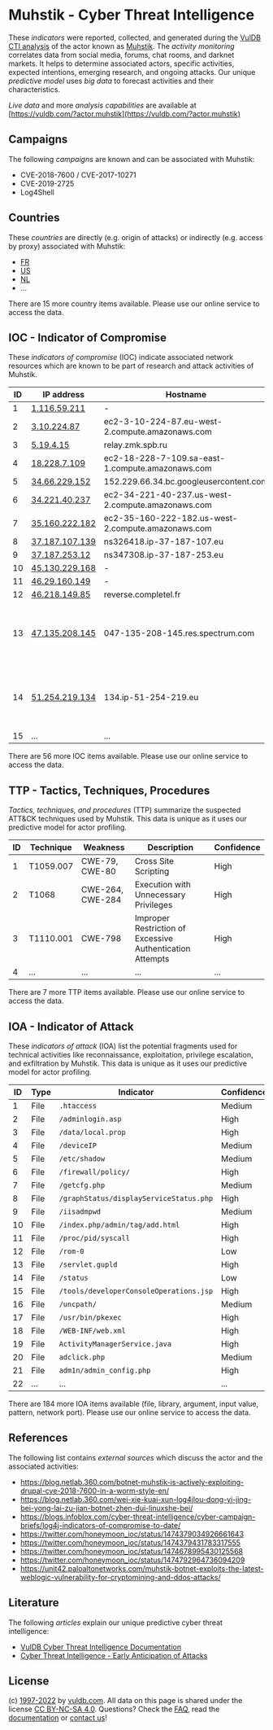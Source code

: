 # Muhstik - Cyber Threat Intelligence

These _indicators_ were reported, collected, and generated during the [VulDB CTI analysis](https://vuldb.com/?kb.cti) of the actor known as [Muhstik](https://vuldb.com/?actor.muhstik). The _activity monitoring_ correlates data from social media, forums, chat rooms, and darknet markets. It helps to determine associated actors, specific activities, expected intentions, emerging research, and ongoing attacks. Our unique _predictive model_ uses _big data_ to forecast activities and their characteristics.

_Live data_ and more _analysis capabilities_ are available at [https://vuldb.com/?actor.muhstik](https://vuldb.com/?actor.muhstik)

## Campaigns

The following _campaigns_ are known and can be associated with Muhstik:

* CVE-2018-7600 / CVE-2017-10271
* CVE-2019-2725
* Log4Shell

## Countries

These _countries_ are directly (e.g. origin of attacks) or indirectly (e.g. access by proxy) associated with Muhstik:

* [FR](https://vuldb.com/?country.fr)
* [US](https://vuldb.com/?country.us)
* [NL](https://vuldb.com/?country.nl)
* ...

There are 15 more country items available. Please use our online service to access the data.

## IOC - Indicator of Compromise

These _indicators of compromise_ (IOC) indicate associated network resources which are known to be part of research and attack activities of Muhstik.

ID | IP address | Hostname | Campaign | Confidence
-- | ---------- | -------- | -------- | ----------
1 | [1.116.59.211](https://vuldb.com/?ip.1.116.59.211) | - | - | High
2 | [3.10.224.87](https://vuldb.com/?ip.3.10.224.87) | ec2-3-10-224-87.eu-west-2.compute.amazonaws.com | - | Medium
3 | [5.19.4.15](https://vuldb.com/?ip.5.19.4.15) | relay.zmk.spb.ru | - | High
4 | [18.228.7.109](https://vuldb.com/?ip.18.228.7.109) | ec2-18-228-7-109.sa-east-1.compute.amazonaws.com | Log4Shell | Medium
5 | [34.66.229.152](https://vuldb.com/?ip.34.66.229.152) | 152.229.66.34.bc.googleusercontent.com | - | Medium
6 | [34.221.40.237](https://vuldb.com/?ip.34.221.40.237) | ec2-34-221-40-237.us-west-2.compute.amazonaws.com | - | Medium
7 | [35.160.222.182](https://vuldb.com/?ip.35.160.222.182) | ec2-35-160-222-182.us-west-2.compute.amazonaws.com | - | Medium
8 | [37.187.107.139](https://vuldb.com/?ip.37.187.107.139) | ns326418.ip-37-187-107.eu | - | High
9 | [37.187.253.12](https://vuldb.com/?ip.37.187.253.12) | ns347308.ip-37-187-253.eu | - | High
10 | [45.130.229.168](https://vuldb.com/?ip.45.130.229.168) | - | Log4Shell | High
11 | [46.29.160.149](https://vuldb.com/?ip.46.29.160.149) | - | - | High
12 | [46.218.149.85](https://vuldb.com/?ip.46.218.149.85) | reverse.completel.fr | - | High
13 | [47.135.208.145](https://vuldb.com/?ip.47.135.208.145) | 047-135-208-145.res.spectrum.com | CVE-2018-7600 / CVE-2017-10271 | High
14 | [51.254.219.134](https://vuldb.com/?ip.51.254.219.134) | 134.ip-51-254-219.eu | CVE-2018-7600 / CVE-2017-10271 | High
15 | ... | ... | ... | ...

There are 56 more IOC items available. Please use our online service to access the data.

## TTP - Tactics, Techniques, Procedures

_Tactics, techniques, and procedures_ (TTP) summarize the suspected ATT&CK techniques used by Muhstik. This data is unique as it uses our predictive model for actor profiling.

ID | Technique | Weakness | Description | Confidence
-- | --------- | -------- | ----------- | ----------
1 | T1059.007 | CWE-79, CWE-80 | Cross Site Scripting | High
2 | T1068 | CWE-264, CWE-284 | Execution with Unnecessary Privileges | High
3 | T1110.001 | CWE-798 | Improper Restriction of Excessive Authentication Attempts | High
4 | ... | ... | ... | ...

There are 7 more TTP items available. Please use our online service to access the data.

## IOA - Indicator of Attack

These _indicators of attack_ (IOA) list the potential fragments used for technical activities like reconnaissance, exploitation, privilege escalation, and exfiltration by Muhstik. This data is unique as it uses our predictive model for actor profiling.

ID | Type | Indicator | Confidence
-- | ---- | --------- | ----------
1 | File | `.htaccess` | Medium
2 | File | `/adminlogin.asp` | High
3 | File | `/data/local.prop` | High
4 | File | `/deviceIP` | Medium
5 | File | `/etc/shadow` | Medium
6 | File | `/firewall/policy/` | High
7 | File | `/getcfg.php` | Medium
8 | File | `/graphStatus/displayServiceStatus.php` | High
9 | File | `/iisadmpwd` | Medium
10 | File | `/index.php/admin/tag/add.html` | High
11 | File | `/proc/pid/syscall` | High
12 | File | `/rom-0` | Low
13 | File | `/servlet.gupld` | High
14 | File | `/status` | Low
15 | File | `/tools/developerConsoleOperations.jsp` | High
16 | File | `/uncpath/` | Medium
17 | File | `/usr/bin/pkexec` | High
18 | File | `/WEB-INF/web.xml` | High
19 | File | `ActivityManagerService.java` | High
20 | File | `adclick.php` | Medium
21 | File | `adm1n/admin_config.php` | High
22 | ... | ... | ...

There are 184 more IOA items available (file, library, argument, input value, pattern, network port). Please use our online service to access the data.

## References

The following list contains _external sources_ which discuss the actor and the associated activities:

* https://blog.netlab.360.com/botnet-muhstik-is-actively-exploiting-drupal-cve-2018-7600-in-a-worm-style-en/
* https://blog.netlab.360.com/wei-xie-kuai-xun-log4jlou-dong-yi-jing-bei-yong-lai-zu-jian-botnet-zhen-dui-linuxshe-bei/
* https://blogs.infoblox.com/cyber-threat-intelligence/cyber-campaign-briefs/log4j-indicators-of-compromise-to-date/
* https://twitter.com/honeymoon_ioc/status/1474379034926661643
* https://twitter.com/honeymoon_ioc/status/1474379431783317555
* https://twitter.com/honeymoon_ioc/status/1474678995430125568
* https://twitter.com/honeymoon_ioc/status/1474792964736094209
* https://unit42.paloaltonetworks.com/muhstik-botnet-exploits-the-latest-weblogic-vulnerability-for-cryptomining-and-ddos-attacks/

## Literature

The following _articles_ explain our unique predictive cyber threat intelligence:

* [VulDB Cyber Threat Intelligence Documentation](https://vuldb.com/?kb.cti)
* [Cyber Threat Intelligence - Early Anticipation of Attacks](https://www.scip.ch/en/?labs.20201022)

## License

(c) [1997-2022](https://vuldb.com/?kb.changelog) by [vuldb.com](https://vuldb.com/?kb.about). All data on this page is shared under the license [CC BY-NC-SA 4.0](https://creativecommons.org/licenses/by-nc-sa/4.0/). Questions? Check the [FAQ](https://vuldb.com/?kb.faq), read the [documentation](https://vuldb.com/?kb) or [contact us](https://vuldb.com/?contact)!
